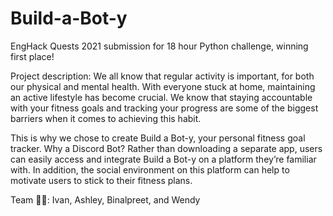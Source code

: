 # Build-a-Bot-y
EngHack Quests 2021 submission for 18 hour Python challenge, winning first place!

Project description:
We all know that regular activity is important, for both our physical and mental health. With everyone stuck at home, maintaining an active lifestyle has become crucial. We know that staying accountable with your fitness goals and tracking your progress are some of the biggest barriers when it comes to achieving this habit.

This is why we chose to create Build a Bot-y, your personal fitness goal tracker. Why a Discord Bot? Rather than downloading a separate app, users can easily access and integrate Build a Bot-y on a platform they’re familiar with. In addition, the social environment on this platform can help to motivate users to stick to their fitness plans. 

Team 🤩🤩:
Ivan, Ashley, Binalpreet, and Wendy
